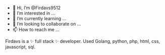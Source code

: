- 👋 Hi, I’m @Firdavs9512
- 👀 I’m interested in ...
- 🌱 I’m currently learning ...
- 💞️ I’m looking to collaborate on ...
- 📫 How to reach me ...


Firdavs is a ✨ full stack ✨ developer. Used Golang, python, php, html, css, javascript, sql.

